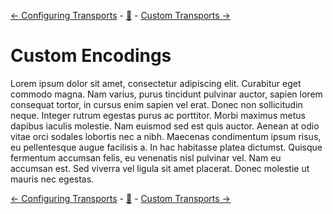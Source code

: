 [← Configuring Transports][back] - [:book:][index] - [Custom Transports →][next]

# Custom Encodings

Lorem ipsum dolor sit amet, consectetur adipiscing elit. Curabitur eget commodo magna. Nam varius, purus tincidunt pulvinar auctor, sapien lorem consequat tortor, in cursus enim sapien vel erat. Donec non sollicitudin neque. Integer rutrum egestas purus ac porttitor. Morbi maximus metus dapibus iaculis molestie. Nam euismod sed est quis auctor. Aenean at odio vitae orci sodales lobortis nec a nibh. Maecenas condimentum ipsum risus, eu pellentesque augue facilisis a. In hac habitasse platea dictumst. Quisque fermentum accumsan felis, eu venenatis nisl pulvinar vel. Nam eu accumsan est. Sed viverra vel ligula sit amet placerat. Donec molestie ut mauris nec egestas.

[← Configuring Transports][back] - [:book:][index] - [Custom Transports →][next]

[index]: /README.md#usage
[back]: 09-configuring-transports.md
[next]: 11-custom-transports.md

